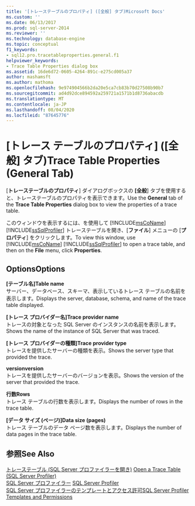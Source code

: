 ```yaml
---
title: '[トレーステーブルのプロパティ] ([全般] タブ)Microsoft Docs'
ms.custom: ''
ms.date: 06/13/2017
ms.prod: sql-server-2014
ms.reviewer: ''
ms.technology: database-engine
ms.topic: conceptual
f1_keywords:
- sql12.pro.tracetableproperties.general.f1
helpviewer_keywords:
- Trace Table Properties dialog box
ms.assetid: 16de6d72-0605-4264-891c-e275cd005a37
author: mashamsft
ms.author: mathoma
ms.openlocfilehash: 9e974904566b2da20e5ca7cb83b70d27508b90b7
ms.sourcegitcommit: ad4d92dce894592a259721a1571b1d8736abacdb
ms.translationtype: MT
ms.contentlocale: ja-JP
ms.lasthandoff: 08/04/2020
ms.locfileid: "87645776"
---
```

# <a name="trace-table-properties-general-tab"></a><span data-ttu-id="5977c-102">[トレース テーブルのプロパティ] ([全般] タブ)</span><span class="sxs-lookup"><span data-stu-id="5977c-102">Trace Table Properties (General Tab)</span></span>
  <span data-ttu-id="5977c-103">[**トレーステーブルのプロパティ**] ダイアログボックスの **[全般**] タブを使用すると、トレーステーブルのプロパティを表示できます。</span><span class="sxs-lookup"><span data-stu-id="5977c-103">Use the **General** tab of the **Trace Table Properties** dialog box to view the properties of a trace table.</span></span>  
  
 <span data-ttu-id="5977c-104">このウィンドウを表示するには、を使用して [!INCLUDE[msCoName](../includes/msconame-md.md)] [!INCLUDE[ssSqlProfiler](../includes/sssqlprofiler-md.md)] トレーステーブルを開き、[**ファイル**] メニューの [**プロパティ**] をクリックします。</span><span class="sxs-lookup"><span data-stu-id="5977c-104">To view this window, use [!INCLUDE[msCoName](../includes/msconame-md.md)] [!INCLUDE[ssSqlProfiler](../includes/sssqlprofiler-md.md)] to open a trace table, and then on the **File** menu, click **Properties**.</span></span>  
  
## <a name="options"></a><span data-ttu-id="5977c-105">Options</span><span class="sxs-lookup"><span data-stu-id="5977c-105">Options</span></span>  
 <span data-ttu-id="5977c-106">**[テーブル名]**</span><span class="sxs-lookup"><span data-stu-id="5977c-106">**Table name**</span></span>  
 <span data-ttu-id="5977c-107">サーバー、データベース、スキーマ、表示しているトレース テーブルの名前を表示します。</span><span class="sxs-lookup"><span data-stu-id="5977c-107">Displays the server, database, schema, and name of the trace table displayed.</span></span>  
  
 <span data-ttu-id="5977c-108">**[トレース プロバイダー名]**</span><span class="sxs-lookup"><span data-stu-id="5977c-108">**Trace provider name**</span></span>  
 <span data-ttu-id="5977c-109">トレースの対象となった SQL Server のインスタンスの名前を表示します。</span><span class="sxs-lookup"><span data-stu-id="5977c-109">Shows the name of the instance of SQL Server that was traced.</span></span>  
  
 <span data-ttu-id="5977c-110">**[トレース プロバイダーの種類]**</span><span class="sxs-lookup"><span data-stu-id="5977c-110">**Trace provider type**</span></span>  
 <span data-ttu-id="5977c-111">トレースを提供したサーバーの種類を表示。</span><span class="sxs-lookup"><span data-stu-id="5977c-111">Shows the server type that provided the trace.</span></span>  
  
 <span data-ttu-id="5977c-112">**version**</span><span class="sxs-lookup"><span data-stu-id="5977c-112">**version**</span></span>  
 <span data-ttu-id="5977c-113">トレースを提供したサーバーのバージョンを表示。</span><span class="sxs-lookup"><span data-stu-id="5977c-113">Shows the version of the server that provided the trace.</span></span>  
  
 <span data-ttu-id="5977c-114">**行数**</span><span class="sxs-lookup"><span data-stu-id="5977c-114">**Rows**</span></span>  
 <span data-ttu-id="5977c-115">トレース テーブルの行数を表示します。</span><span class="sxs-lookup"><span data-stu-id="5977c-115">Displays the number of rows in the trace table.</span></span>  
  
 <span data-ttu-id="5977c-116">**[データ サイズ (ページ)]**</span><span class="sxs-lookup"><span data-stu-id="5977c-116">**Data size (pages)**</span></span>  
 <span data-ttu-id="5977c-117">トレース テーブルのデータ ページ数を表示します。</span><span class="sxs-lookup"><span data-stu-id="5977c-117">Displays the number of data pages in the trace table.</span></span>  
  
## <a name="see-also"></a><span data-ttu-id="5977c-118">参照</span><span class="sxs-lookup"><span data-stu-id="5977c-118">See Also</span></span>  
 <span data-ttu-id="5977c-119">[トレーステーブル &#40;SQL Server プロファイラーを開き&#41;](../tools/sql-server-profiler/open-a-trace-table-sql-server-profiler.md) </span><span class="sxs-lookup"><span data-stu-id="5977c-119">[Open a Trace Table &#40;SQL Server Profiler&#41;](../tools/sql-server-profiler/open-a-trace-table-sql-server-profiler.md) </span></span>  
 <span data-ttu-id="5977c-120">[SQL Server プロファイラー](../tools/sql-server-profiler/sql-server-profiler.md) </span><span class="sxs-lookup"><span data-stu-id="5977c-120">[SQL Server Profiler](../tools/sql-server-profiler/sql-server-profiler.md) </span></span>  
 [<span data-ttu-id="5977c-121">SQL Server プロファイラーのテンプレートとアクセス許可</span><span class="sxs-lookup"><span data-stu-id="5977c-121">SQL Server Profiler Templates and Permissions</span></span>](../tools/sql-server-profiler/sql-server-profiler-templates-and-permissions.md)  
  
  
